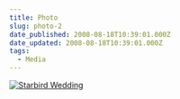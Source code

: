```yaml
---
title: Photo
slug: photo-2
date_published: 2008-08-18T10:39:01.000Z
date_updated: 2008-08-18T10:39:01.000Z
tags:
  - Media
---
```


[![Starbird Wedding](http://farm4.static.flickr.com/3026/2775219238_64387d1f5e.jpg)](http://www.flickr.com/photos/asilentthing/2775219238/)
